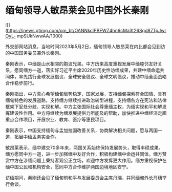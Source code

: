 # 缅甸领导人敏昂莱会见中国外长秦刚

![](https://inews.gtimg.com/om_bt/OANNkcIPBEWZ4hn6cMa3t26Sgd87TpJwrOyL-
mpSUkNwwAA/1000)

外交部网站消息，当地时间2023年5月2日，缅甸领导人敏昂莱在内比都会见到访的中国国务委员兼外长秦刚。

秦刚表示，中缅是山水相邻的胞波兄弟。中方历来高度重视发展中缅睦邻友好关系，愿同缅方一道，落实好习近平主席2020年历史性访缅成果，共建中缅命运共同体，率先践行全球发展倡议、全球安全倡议、全球文明倡议，推动中缅全面战略合作稳步前行。

秦刚指出，中方真心希望缅甸局势稳定、国家发展，支持缅甸探索符合国情、具有缅甸特色的发展道路，支持缅方继续推进政治转型进程，支持缅各方在宪法和法律框架下妥处分歧、实现和解。中方主张国际社会尊重缅主权，为缅实现和平和解发挥建设性作用。中方将继续为缅发展提供力所能及的帮助，加快推进中缅经济走廊重点合作项目，开展农业、教育、医疗等惠民项目。

秦刚表示，中国支持缅甸与孟加拉国改善关系，协商解决相关问题，愿与两国一道，拓展中缅孟务实合作。

敏昂莱表示，缅中建交70多年来，两国关系始终保持发展势头，取得丰硕成果。缅方愿同中方一道，进一步加强缅中友好合作，积极构建缅中命运共同体。缅方赞赏中方在涉缅问题上秉持客观公正立场，欢迎中方发挥更大作用。缅方重视保护在缅中国公民和机构安全，愿同中方合作维护两国边境地区安宁。

访缅期间，秦刚还会见了缅甸前和平与发展委员会主席丹瑞，并同缅甸外长丹穗举行会谈。

